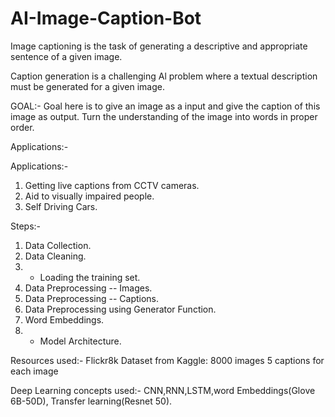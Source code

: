 # AI-Image-Caption-Bot

Image captioning is the task of generating a descriptive and appropriate sentence of a given image.

Caption generation is a challenging Al problem where a textual description must be generated for a given image.

GOAL:-
Goal here is to give an image as a input and give the caption of this image as output.
Turn the understanding of the image into words in proper order.

Applications:- 

Applications:-
1. Getting live captions from CCTV cameras.
2. Aid to visually impaired people.
3. Self Driving Cars.

Steps:-
1. Data Collection.
2. Data Cleaning.
3. - Loading the training set.
4. Data Preprocessing -- Images.
5. Data Preprocessing -- Captions.
6. Data Preprocessing using Generator Function.
7. Word Embeddings.
8. - Model Architecture.

Resources used:- 
Flickr8k Dataset from Kaggle:
8000 images
5 captions for each image

Deep Learning concepts used:-
CNN,RNN,LSTM,word Embeddings(Glove 6B-50D), Transfer learning(Resnet 50).
